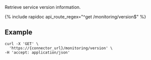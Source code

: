 Retrieve service version information.

{% include rapidoc api_route_regex="^get /monitoring/version$" %}


## Example

```shell
curl -X 'GET' \
  'https://{connector_url}/monitoring/version' \
-H 'accept: application/json'
```
